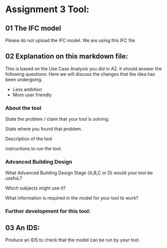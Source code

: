 # Assignment 3 Tool:

## 01 The IFC model
Please do not upload the IFC model.
We are using this IFC file 

## 02 Explanation on this markdown file:
This is based on the Use Case Analysis you did in A2. it should answer the following questions:
Here we will discuss the changes that the idea has been undergoing.

- Less ambition  
- More user friendly
### About the tool
State the problem / claim that your tool is solving.

State where you found that problem.

Description of the tool

instructions to run the tool.

### Advanced Building Design
What Advanced Building Design Stage (A,B,C or D) would your tool be usefuL?

Which subjects might use it?

What information is required in the model for your tool to work?


### Further development for this tool:

## 03 An IDS:
Produce an IDS to check that the model can be run by your tool.

